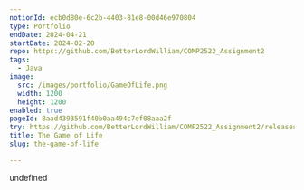 ```yaml
---
notionId: ecb0d80e-6c2b-4403-81e8-00d46e970804
type: Portfolio
endDate: 2024-04-21
startDate: 2024-02-20
repo: https://github.com/BetterLordWilliam/COMP2522_Assignment2
tags:
  - Java
image:
  src: /images/portfolio/GameOfLife.png
  width: 1200
  height: 1200
enabled: true
pageId: 8aad4393591f40b0aa494c7ef08aaa2f
try: https://github.com/BetterLordWilliam/COMP2522_Assignment2/releases
title: The Game of Life
slug: the-game-of-life

---
```

undefined